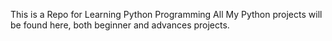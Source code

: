 This is a Repo for Learning Python Programming
All My Python projects will be found here, both beginner and advances projects.
